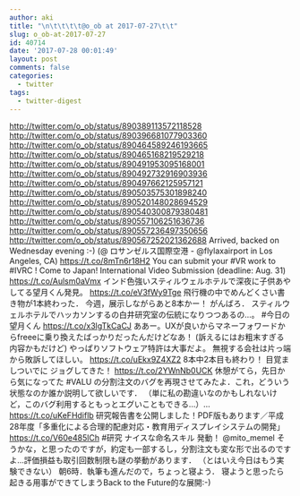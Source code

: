 ```yaml
---
author: aki
title: "\n\t\t\t\t@o_ob at 2017-07-27\t\t"
slug: o_ob-at-2017-07-27
id: 40714
date: '2017-07-28 00:01:49'
layout: post
comments: false
categories:
  - twitter
tags:
  - twitter-digest
---
```


http://twitter.com/o_ob/status/890389113572118528 http://twitter.com/o_ob/status/890396681077903360 http://twitter.com/o_ob/status/890464589246193665 http://twitter.com/o_ob/status/890465168219529218 http://twitter.com/o_ob/status/890491953095168001 http://twitter.com/o_ob/status/890492732916903936 http://twitter.com/o_ob/status/890497662125957121 http://twitter.com/o_ob/status/890503575301898240 http://twitter.com/o_ob/status/890520148028694529 http://twitter.com/o_ob/status/890540300879380481 http://twitter.com/o_ob/status/890557106251636736 http://twitter.com/o_ob/status/890557236497350656 http://twitter.com/o_ob/status/890567252021362688 Arrived, backed on Wednesday evening :-) (@ ロサンゼルス国際空港 - @flylaxairport in Los Angeles, CA) https://t.co/8mTn6r18H2 You can submit your #VR work to #IVRC ! Come to Japan! International Video Submission (deadline: Aug. 31) https://t.co/Aulsm0aVmx インド色強いスティルウェルホテルで深夜に子供あやしてる望月くん発見。 https://t.co/eV3fWy9Tge 飛行機の中でめんどくさい書き物が1本終わった． 今週，展示しながらあと8本かー！ がんばろ． スティルウェルホテルでハッカソンするの白井研究室の伝統になりつつあるの...。 #今日の望月くん https://t.co/x3lgTkCaCJ ああー。UXが良いからマネーフォワードからfreeeに乗り換えたばっかりだったんだけどなあ！ (訴えるにはお粗末すぎる内容かもだけど) やっぱりソフトウェア特許は大事だよ。 無視する会社は片っ端から敗訴してほしい。 https://t.co/uEkx9Z4XZ2 8本中2本目も終わり！ 目覚ましついでに ジョグしてきた！ https://t.co/2YWnNb0UCK 休憩がてら，先日から気になってた #VALU の分割注文のバグを再現させてみたよ．これ，どういう状態なのか誰か説明して欲しいです． （単に私の勘違いなのかもしれないけど，このバグ利用するともっとエグいこともできる…）… https://t.co/uKeFHdiflb 研究報告書を公開しました！PDF版もあります／平成28年度「多重化による合理的配慮対応・教育用ディスプレイシステムの開発」 https://t.co/V60e485lCh #研究 ナイスな命名スキル 発動！ @mito_memel そうかな，と思ったのですが，約定も一部するし，分割注文も変な形で出るのですよ…評価損益も取引回数制限も謎の挙動があります． （とはいえ今日はもう実験できない） 朝6時．執筆も進んだので，ちょっと寝よう． 寝ようと思ったら起きる用事ができてしまうBack to the Future的な展開:-)